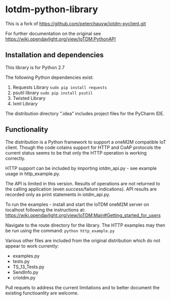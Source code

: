 # Iotdm-python-library

This is a fork of
https://github.com/peterchauyw/iotdm-pyclient.git

For further documentation on the original see
https://wiki.opendaylight.org/view/IoTDM:PythonAPI


## Installation and dependencies

This library is  for Python 2.7

The following Python dependencies exist:

1. Requests Library
  `sudo pip install requests`
2. psutil library
  `sudo pip install psutil`
3. Twisted Library
4. lxml Library

The distribution directory ".idea" includes project files for the PyCharm IDE.


## Functionality

The distribution is a Python framework to support a oneM2M compatible IoT client. Though the code cotains support for HTTP
and CoAP protocols the current status seems to be that only the HTTP operation is working correctly.

HTTP support can be included by importing iotdm_api.py - see example usage in http_example.py.

The API is limited in this version. Results of operations are not returned to the calling application (even success/failure indications).
 API results are recorded only as print statements in iotdm_api.py.

To run the examples - install and start the IoTDM oneM2M server on localhost following the instructions at:
https://wiki.opendaylight.org/view/IoTDM:Main#Getting_started_for_users


Navigate to the route directory for the library. The HTTP examples may then be run using the command:
```python http_example.py```

Various other files are included from the original distribution which do not appear to work currently:
- examples.py
- tests.py
- TS_13_Tests.py
- SendInfo.py
- criotdm.py

Pull requets to address the current limitations and to better document the existing functioanlity are welcome.
